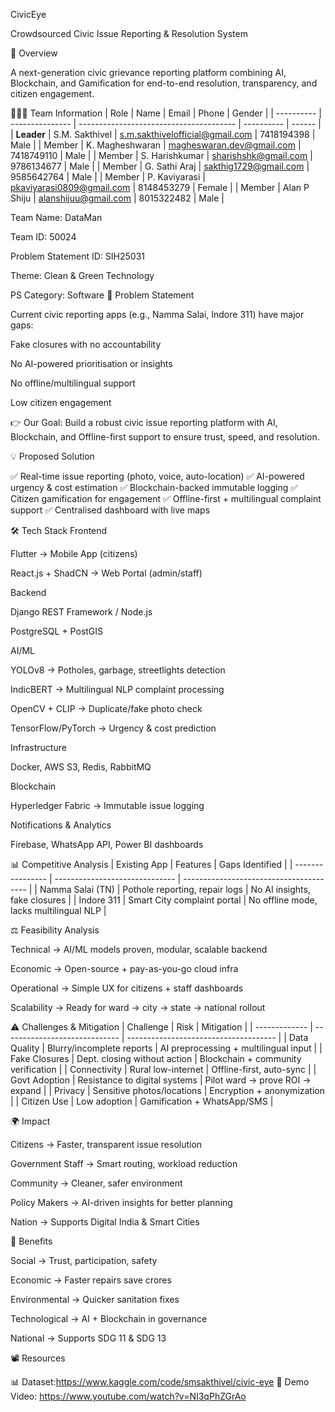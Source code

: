 CivicEye

Crowdsourced Civic Issue Reporting & Resolution System

📌 Overview

A next-generation civic grievance reporting platform combining AI, Blockchain, and Gamification for end-to-end resolution, transparency, and citizen engagement.

🧑‍🤝‍🧑 Team Information
| Role       | Name            | Email                                   | Phone      | Gender |
| ---------- | --------------- | --------------------------------------- | ---------- | ------ |
| **Leader** | S.M. Sakthivel  | s.m.sakthivelofficial@gmail.com         | 7418194398 | Male   |
| Member     | K. Magheshwaran | magheswaran.dev@gmail.com               | 7418749110 | Male   |
| Member     | S. Harishkumar  | sharishshk@gmail.com                    | 9786134677 | Male   |
| Member     | G. Sathi Araj   | sakthig1729@gmail.com                   | 9585642764 | Male   |
| Member     | P. Kaviyarasi   | pkaviyarasi0809@gmail.com               | 8148453279 | Female |
| Member     | Alan P Shiju    | alanshijuu@gmail.com                    | 8015322482 | Male   |

Team Name: DataMan

Team ID: 50024

Problem Statement ID: SIH25031

Theme: Clean & Green Technology

PS Category: Software
🎯 Problem Statement

Current civic reporting apps (e.g., Namma Salai, Indore 311) have major gaps:

Fake closures with no accountability

No AI-powered prioritisation or insights

No offline/multilingual support

Low citizen engagement

👉 Our Goal: Build a robust civic issue reporting platform with AI, Blockchain, and Offline-first support to ensure trust, speed, and resolution.

💡 Proposed Solution

✅ Real-time issue reporting (photo, voice, auto-location)
✅ AI-powered urgency & cost estimation
✅ Blockchain-backed immutable logging
✅ Citizen gamification for engagement
✅ Offline-first + multilingual complaint support
✅ Centralised dashboard with live maps

🛠️ Tech Stack
Frontend

Flutter → Mobile App (citizens)

React.js + ShadCN → Web Portal (admin/staff)

Backend

Django REST Framework / Node.js

PostgreSQL + PostGIS

AI/ML

YOLOv8 → Potholes, garbage, streetlights detection

IndicBERT → Multilingual NLP complaint processing

OpenCV + CLIP → Duplicate/fake photo check

TensorFlow/PyTorch → Urgency & cost prediction

Infrastructure

Docker, AWS S3, Redis, RabbitMQ

Blockchain

Hyperledger Fabric → Immutable issue logging

Notifications & Analytics

Firebase, WhatsApp API, Power BI dashboards

📊 Competitive Analysis
| Existing App     | Features                       | Gaps Identified                         |
| ---------------- | ------------------------------ | --------------------------------------- |
| Namma Salai (TN) | Pothole reporting, repair logs | No AI insights, fake closures           |
| Indore 311       | Smart City complaint portal    | No offline mode, lacks multilingual NLP |


⚖️ Feasibility Analysis

Technical → AI/ML models proven, modular, scalable backend

Economic → Open-source + pay-as-you-go cloud infra

Operational → Simple UX for citizens + staff dashboards

Scalability → Ready for ward → city → state → national rollout

⚠️ Challenges & Mitigation
| Challenge     | Risk                          | Mitigation                            |
| ------------- | ----------------------------- | ------------------------------------- |
| Data Quality  | Blurry/incomplete reports     | AI preprocessing + multilingual input |
| Fake Closures | Dept. closing without action  | Blockchain + community verification   |
| Connectivity  | Rural low-internet            | Offline-first, auto-sync              |
| Govt Adoption | Resistance to digital systems | Pilot ward → prove ROI → expand       |
| Privacy       | Sensitive photos/locations    | Encryption + anonymization            |
| Citizen Use   | Low adoption                  | Gamification + WhatsApp/SMS           |

🌍 Impact

Citizens → Faster, transparent issue resolution

Government Staff → Smart routing, workload reduction

Community → Cleaner, safer environment

Policy Makers → AI-driven insights for better planning

Nation → Supports Digital India & Smart Cities

🎯 Benefits

Social → Trust, participation, safety

Economic → Faster repairs save crores

Environmental → Quicker sanitation fixes

Technological → AI + Blockchain in governance

National → Supports SDG 11 & SDG 13

📽️ Resources

📊 Dataset:https://www.kaggle.com/code/smsakthivel/civic-eye
🎥 Demo Video: https://www.youtube.com/watch?v=NI3qPhZGrAo

